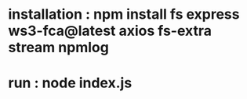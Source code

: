# installation : npm install fs express ws3-fca@latest axios fs-extra stream npmlog
# run : node index.js
